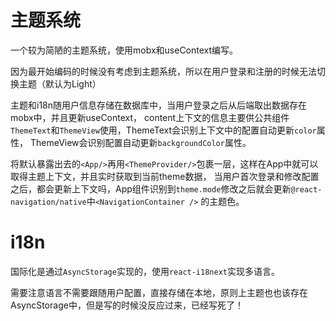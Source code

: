 # 主题系统

一个较为简陋的主题系统，使用mobx和useContext编写。

因为最开始编码的时候没有考虑到主题系统，所以在用户登录和注册的时候无法切换主题（默认为Light）

主题和i18n随用户信息存储在数据库中，当用户登录之后从后端取出数据存在mobx中，并且更新useContext，
content上下文的信息主要供公共组件```ThemeText```和```ThemeView```使用，ThemeText会识别上下文中的配置自动更新```color```属性，
ThemeView会识别配置自动更新```backgroundColor```属性。

将默认暴露出去的```<App/>```再用```<ThemeProvider/>```包裹一层，这样在App中就可以取得主题上下文，并且实时获取到当前theme数据，
当用户首次登录和修改配置之后，都会更新上下文吗，App组件识别到```theme.mode```修改之后就会更新```@react-navigation/native```中```<NavigationContainer />```
的主题色。


# i18n

国际化是通过```AsyncStorage```实现的，使用```react-i18next```实现多语言。

需要注意语言不需要跟随用户配置，直接存储在本地，原则上主题也也该存在AsyncStorage中，但是写的时候没反应过来，已经写死了！


